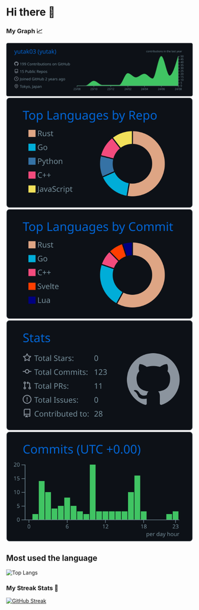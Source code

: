 # Hi there 👋

### My Graph 📈
[![](https://raw.githubusercontent.com/yutak03/yutak03/main/profile-summary-card-output/github_dark/0-profile-details.svg)](https://github.com/vn7n24fzkq/github-profile-summary-cards)
[![](https://raw.githubusercontent.com/yutak03/yutak03/main/profile-summary-card-output/github_dark/1-repos-per-language.svg)](https://github.com/vn7n24fzkq/github-profile-summary-cards) [![](https://raw.githubusercontent.com/yutak03/yutak03/main/profile-summary-card-output/github_dark/2-most-commit-language.svg)](https://github.com/vn7n24fzkq/github-profile-summary-cards)
[![](https://raw.githubusercontent.com/yutak03/yutak03/main/profile-summary-card-output/github_dark/3-stats.svg)](https://github.com/vn7n24fzkq/github-profile-summary-cards) [![](https://raw.githubusercontent.com/yutak03/yutak03/main/profile-summary-card-output/github_dark/4-productive-time.svg)](https://github.com/vn7n24fzkq/github-profile-summary-cards)


## Most used the language
<p align="left"> 
  <img alt="Top Langs" height="150px" src="https://github-readme-stats.vercel.app/api/top-langs/?username=yutak03&layout=compact&count_private=true&show_icons=true&theme=github_dark" />
</p>

### My Streak Stats 📌

[![GitHub Streak](http://github-readme-streak-stats.herokuapp.com?user=yutak03&theme=dark)](https://git.io/streak-stats)
